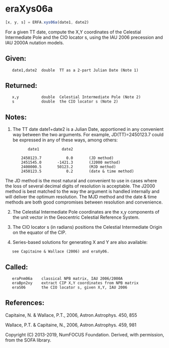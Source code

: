 # eraXys06a

```js
[x, y, s] = ERFA.xys06a(date1, date2)
```

For a given TT date, compute the X,Y coordinates of the Celestial
Intermediate Pole and the CIO locator s, using the IAU 2006
precession and IAU 2000A nutation models.

## Given:
```
   date1,date2  double  TT as a 2-part Julian Date (Note 1)
```

## Returned:
```
   x,y          double  Celestial Intermediate Pole (Note 2)
   s            double  the CIO locator s (Note 2)
```

## Notes:

1) The TT date date1+date2 is a Julian Date, apportioned in any
   convenient way between the two arguments.  For example,
   JD(TT)=2450123.7 could be expressed in any of these ways,
   among others:

```
          date1          date2

       2450123.7           0.0       (JD method)
       2451545.0       -1421.3       (J2000 method)
       2400000.5       50123.2       (MJD method)
       2450123.5           0.2       (date & time method)
```

   The JD method is the most natural and convenient to use in
   cases where the loss of several decimal digits of resolution
   is acceptable.  The J2000 method is best matched to the way
   the argument is handled internally and will deliver the
   optimum resolution.  The MJD method and the date & time methods
   are both good compromises between resolution and convenience.

2) The Celestial Intermediate Pole coordinates are the x,y components
   of the unit vector in the Geocentric Celestial Reference System.

3) The CIO locator s (in radians) positions the Celestial
   Intermediate Origin on the equator of the CIP.

4) Series-based solutions for generating X and Y are also available:
```
   see Capitaine & Wallace (2006) and eraXy06.
```

## Called:
```
   eraPnm06a    classical NPB matrix, IAU 2006/2000A
   eraBpn2xy    extract CIP X,Y coordinates from NPB matrix
   eraS06       the CIO locator s, given X,Y, IAU 2006
```

## References:

   Capitaine, N. & Wallace, P.T., 2006, Astron.Astrophys. 450, 855

   Wallace, P.T. & Capitaine, N., 2006, Astron.Astrophys. 459, 981

Copyright (C) 2013-2019, NumFOCUS Foundation.
Derived, with permission, from the SOFA library.
